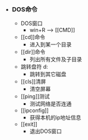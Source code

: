 - ### DOS命令
	- DOS窗口
		- win+R --> [[CMD]]
	- [[cd]]命令
		- 进入到某一个目录
	- [[dir]]命令
		- 列出所有文件及子目录
	- 跳转盘符  d:
		- 跳转到其它磁盘
	- [[cls]]清屏
		- 清空屏幕
	- [[ping]]测试
		- 测试网络是否连通
	- [[ipconfig]]
		- 获得本机的ip地址信息
	- [[exit]]
		- 退出DOS窗口